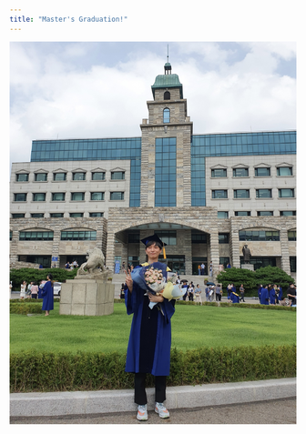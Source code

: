 ```yaml
---
title: "Master's Graduation!"
---
```


![Graduation](/assets/image/2022-08-18-Graduation_pic.jpeg)


